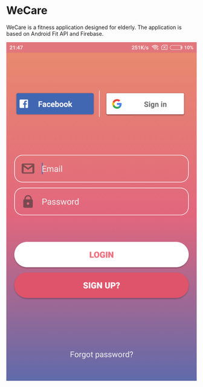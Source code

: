 # WeCare
WeCare is a fitness application designed for elderly. The application is based on Android Fit API and Firebase.

![](Screenshots/Login%20page.png)

